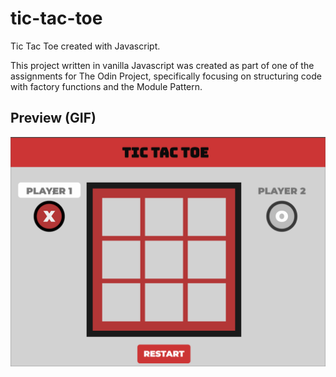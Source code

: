 # tic-tac-toe
Tic Tac Toe created with Javascript.

This project written in vanilla Javascript was created as part of one of the assignments for The Odin Project, 
specifically focusing on structuring code with factory functions and the Module Pattern.

Preview (GIF)
--------------
![](tic.gif)
